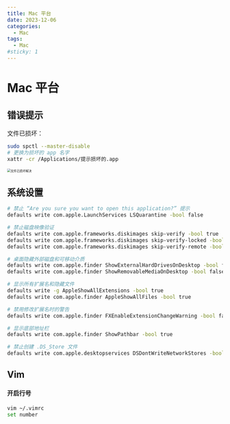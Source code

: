 ```yaml
---
title: Mac 平台
date: 2023-12-06
categories:
  - Mac
tags:
  - Mac
#sticky: 1
---
```


# Mac 平台

## 错误提示

文件已损坏：

```bash
sudo spctl --master-disable
# 更换为损坏的 app 名字
xattr -cr /Applications/提示损坏的.app
```

<img src="https://xinwang-1258200068.cos.ap-guangzhou.myqcloud.com/imgs/202312111819742.png" alt="文件已损坏解决" style="zoom: 50%;" />

## 系统设置
```sh
# 禁止 “Are you sure you want to open this application?” 提示
defaults write com.apple.LaunchServices LSQuarantine -bool false

# 禁止磁盘映像验证
defaults write com.apple.frameworks.diskimages skip-verify -bool true
defaults write com.apple.frameworks.diskimages skip-verify-locked -bool true
defaults write com.apple.frameworks.diskimages skip-verify-remote -bool true

# 桌面隐藏外部磁盘和可移动介质
defaults write com.apple.finder ShowExternalHardDrivesOnDesktop -bool false
defaults write com.apple.finder ShowRemovableMediaOnDesktop -bool false

# 显示所有扩展名和隐藏文件
defaults write -g AppleShowAllExtensions -bool true
defaults write com.apple.finder AppleShowAllFiles -bool true

# 禁用修改扩展名时的警告
defaults write com.apple.finder FXEnableExtensionChangeWarning -bool false

# 显示底部地址栏
defaults write com.apple.finder ShowPathbar -bool true

# 禁止创建 .DS_Store 文件
defaults write com.apple.desktopservices DSDontWriteNetworkStores -bool true
```

## Vim 

#### 开启行号

```bash
vim ~/.vimrc
set number
```

